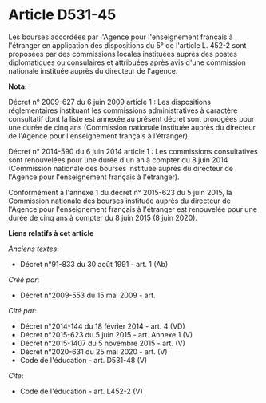 # Article D531-45

Les bourses accordées par l'Agence pour l'enseignement français à l'étranger en application des dispositions du 5° de
l'article L. 452-2 sont proposées par des commissions locales instituées auprès des postes diplomatiques ou consulaires et
attribuées après avis d'une commission nationale instituée auprès du directeur de l'agence.

**Nota:**

Décret n° 2009-627 du 6 juin 2009 article 1 : Les dispositions réglementaires instituant les commissions administratives à
caractère consultatif dont la liste est annexée au présent décret sont prorogées pour une durée de cinq ans (Commission
nationale instituée auprès du directeur de l'Agence pour l'enseignement français à l'étranger).

Décret n° 2014-590 du 6 juin 2014 article 1 : Les commissions consultatives sont renouvelées pour une durée d'un an à compter
du 8 juin 2014 (Commission nationale des bourses instituée auprès du directeur de l'Agence pour l'enseignement français à
l'étranger).

Conformément à l'annexe 1 du décret n° 2015-623 du 5 juin 2015, la Commission nationale des bourses instituée auprès du
directeur de l'Agence pour l'enseignement français à l'étranger est renouvelée pour une durée de cinq ans à compter du 8 juin
2015 (8 juin 2020).

**Liens relatifs à cet article**

_Anciens textes_:

  - Décret n°91-833 du 30 août 1991 - art. 1 (Ab)

_Créé par_:

  - Décret n°2009-553 du 15 mai 2009 - art.

_Cité par_:

  - Décret n°2014-144 du 18 février 2014 - art. 4 (VD)
  - Décret n°2015-623 du 5 juin 2015 - art. Annexe 1 (V)
  - Décret n°2015-1407 du 5 novembre 2015 - art. (V)
  - Décret n°2020-631 du 25 mai 2020 - art. (V)
  - Code de l'éducation - art. D531-48 (V)

_Cite_:

  - Code de l'éducation - art. L452-2 (V)
